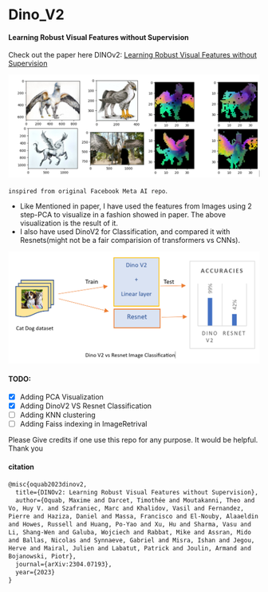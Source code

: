 # Dino_V2
#### Learning Robust Visual Features without Supervision
Check out the paper here DINOv2: [Learning Robust Visual Features without Supervision](https://arxiv.org/abs/2304.07193)

![feature_visualization](assets/Dino_pca_output.PNG)

`inspired from original Facebook Meta AI repo`.

- Like Mentioned in paper, I have used the features from Images using 2 step-PCA to visualize in a fashion showed in paper. The above visualization is the result of it.
- I also have used DinoV2 for Classification, and compared it with Resnets(might not be a fair comparision of transformers vs CNNs).

![Classification](assets/Classification.PNG)

#### TODO:
- [X] Adding PCA Visualization
- [X] Adding DinoV2 VS Resnet Classification
- [ ] Adding KNN clustering
- [ ] Adding Faiss indexing in ImageRetrival

Please Give credits if one use this repo for any purpose. It would be helpful. Thank you

#### citation
```
@misc{oquab2023dinov2,
  title={DINOv2: Learning Robust Visual Features without Supervision},
  author={Oquab, Maxime and Darcet, Timothée and Moutakanni, Theo and Vo, Huy V. and Szafraniec, Marc and Khalidov, Vasil and Fernandez, Pierre and Haziza, Daniel and Massa, Francisco and El-Nouby, Alaaeldin and Howes, Russell and Huang, Po-Yao and Xu, Hu and Sharma, Vasu and Li, Shang-Wen and Galuba, Wojciech and Rabbat, Mike and Assran, Mido and Ballas, Nicolas and Synnaeve, Gabriel and Misra, Ishan and Jegou, Herve and Mairal, Julien and Labatut, Patrick and Joulin, Armand and Bojanowski, Piotr},
  journal={arXiv:2304.07193},
  year={2023}
}
```
